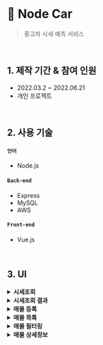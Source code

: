# :pushpin: Node Car
>중고차 시세 예측 서비스  

</br>

## 1. 제작 기간 & 참여 인원
- 2022.03.2 ~ 2022.06.21
- 개인 프로젝트

</br>

## 2. 사용 기술

#### `언어`
  - Node.js

#### `Back-end`
  - Express
  - MySQL
  - AWS
#### `Front-end`
  - Vue.js

</br>

## 3. UI

<details>
<summary><b>시세조회</b></summary>
<div markdown="1">

![캡처](https://user-images.githubusercontent.com/48177285/182029644-d9be3d4f-ccdb-4ea3-92b5-bf8040d58277.JPG)

</div>
</details>


<details>
<summary><b>시세조회 결과</b></summary>
<div markdown="1">

![7](https://user-images.githubusercontent.com/48177285/182029673-c856e48f-868d-4d7f-bd6b-055494e88eef.JPG)

</div>
</details>

<details>
<summary><b>매물 등록</b></summary>
<div markdown="1">

![1](https://user-images.githubusercontent.com/48177285/182029696-7345d258-82b0-4508-a999-d92a243a597e.JPG)
![3](https://user-images.githubusercontent.com/48177285/182029717-57d237a1-a4c1-4164-b3af-cf903644012a.JPG)

</div>
</details>


<details>
<summary><b>매물 목록</b></summary>
<div markdown="1">

![4](https://user-images.githubusercontent.com/48177285/182029733-7fa2030a-d7c9-41a8-8bcf-40cb77614023.JPG)

</div>
</details>

<details>
<summary><b>매물 필터링</b></summary>
<div markdown="1">

![5](https://user-images.githubusercontent.com/48177285/182029744-e8089778-0f40-40fe-a8f2-aae3f4da92ef.JPG)

</div>
</details>


<details>
<summary><b>매물 상세정보</b></summary>
<div markdown="1">

![6](https://user-images.githubusercontent.com/48177285/182029753-ada3292e-dc2d-4fab-b30d-29b679a4730f.JPG)

</div>
</details>




























